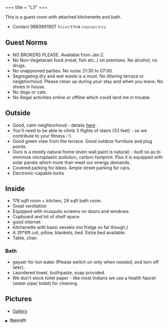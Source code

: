 +++
title = "L3"
+++

This is a guest room with attached kitchenette and bath.

- Contact 9880891907 ९८८०८९१०७ ೯೮೮೦೮೯೧೯೦೭

## Guest Norms
- NO BROKERS PLEASE.  Available from Jan 2.
- No Non-Vegetarian food (meat, fish etc..) on premises. No alcohol, no drugs.
- No unapproved parties. No noise 21:30 to 07:00.
- Segregating dry and wet waste is a must. No littering terrace or neigbhorhood.
  Please clean up during your stay and when you leave. No shoes in house.
- No dogs or cats.
- No illegal activities online or offline which could land me in trouble.


## Outside
- Good, calm neighborhood - details [here](https://xetram.github.io/dyugangotri/neighborhood/) .
- You'll need to be able to climb 3 flights of stairs (33 feet) - so we contribute to your fitness :-).
- Good green view from the terrace. Good outdoor furniture and plug points.
- Ours is a mostly natural home (even wall paint is natural) - built so as to minimize microplastic pollution, carbon footprint. Plus it is equipped with solar panels which more than meet our energy demands.
- Covered parking for bikes. Ample street parking for cars.
- Electronic-capable locks

## Inside
- 178 sqft room + kitchen, 28 sqft bath room.
- Great ventilation
- Equipped with musquito screens on doors and windows.
- Cupboard and lot of shelf space
- good internet
- kitchenette with basic vessels (no fridge so far though.)
- A 3ft*6ft cot, pillow, blankets, bed. Extra bed available.
- Table, chair.

### Bath
- geyser for hot water (Please switch on only when needed, and turn off later).
- Laundered towel, toothpaste, soap provided.
- We don't stock toilet paper - like most Indians we use a health faucet (water pipe/ bidet) for cleaning.


## Pictures
- [Gallery](../images/l3/)

<details><summary>विज्ञापनानि</summary>

- [NB VV](https://rebrand.ly/dgL3NB)
- [OLX VV]() 
  - Must create fresh every time. 
  - "You have already posted 1 free ad in last 120 days for Properties"
- [FB](https://www.facebook.com/marketplace/item/511229716659735)
- AirB
</details>



